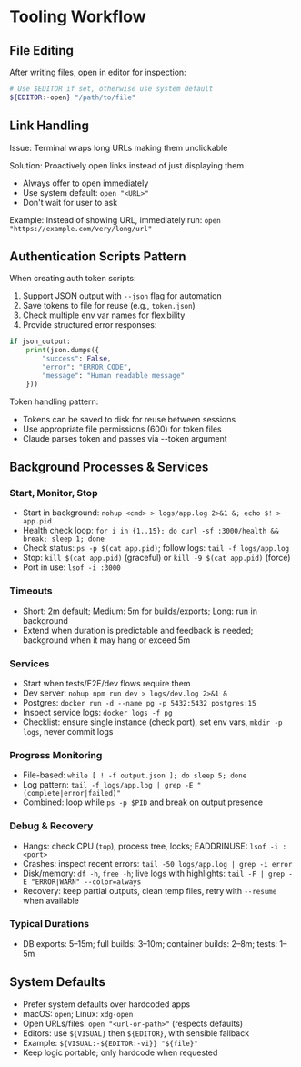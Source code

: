 # Tooling Workflow

## File Editing

After writing files, open in editor for inspection:

```bash
# Use $EDITOR if set, otherwise use system default
${EDITOR:-open} "/path/to/file"
```

## Link Handling

Issue: Terminal wraps long URLs making them unclickable

Solution: Proactively open links instead of just displaying them

- Always offer to open immediately
- Use system default: `open "<URL>"`
- Don't wait for user to ask

Example: Instead of showing URL, immediately run:
`open "https://example.com/very/long/url"`

## Authentication Scripts Pattern

When creating auth token scripts:

1. Support JSON output with `--json` flag for automation
2. Save tokens to file for reuse (e.g., `token.json`)
3. Check multiple env var names for flexibility
4. Provide structured error responses:

```python
if json_output:
    print(json.dumps({
        "success": False,
        "error": "ERROR_CODE",
        "message": "Human readable message"
    }))
```

Token handling pattern:

- Tokens can be saved to disk for reuse between sessions
- Use appropriate file permissions (600) for token files
- Claude parses token and passes via --token argument

## Background Processes & Services
### Start, Monitor, Stop
- Start in background: `nohup <cmd> > logs/app.log 2>&1 &; echo $! > app.pid`
- Health check loop: `for i in {1..15}; do curl -sf :3000/health && break; sleep 1; done`
- Check status: `ps -p $(cat app.pid)`; follow logs: `tail -f logs/app.log`
- Stop: `kill $(cat app.pid)` (graceful) or `kill -9 $(cat app.pid)` (force)
- Port in use: `lsof -i :3000`

### Timeouts
- Short: 2m default; Medium: 5m for builds/exports; Long: run in background
- Extend when duration is predictable and feedback is needed; background when it may hang or exceed 5m

### Services
- Start when tests/E2E/dev flows require them
- Dev server: `nohup npm run dev > logs/dev.log 2>&1 &`
- Postgres: `docker run -d --name pg -p 5432:5432 postgres:15`
- Inspect service logs: `docker logs -f pg`
- Checklist: ensure single instance (check port), set env vars, `mkdir -p logs`, never commit logs

### Progress Monitoring
- File-based: `while [ ! -f output.json ]; do sleep 5; done`
- Log pattern: `tail -f logs/app.log | grep -E "(complete|error|failed)"`
- Combined: loop while `ps -p $PID` and break on output presence

### Debug & Recovery
- Hangs: check CPU (`top`), process tree, locks; EADDRINUSE: `lsof -i :<port>`
- Crashes: inspect recent errors: `tail -50 logs/app.log | grep -i error`
- Disk/memory: `df -h`, `free -h`; live logs with highlights: `tail -F | grep -E "ERROR|WARN" --color=always`
- Recovery: keep partial outputs, clean temp files, retry with `--resume` when available

### Typical Durations
- DB exports: 5–15m; full builds: 3–10m; container builds: 2–8m; tests: 1–5m

## System Defaults
- Prefer system defaults over hardcoded apps
- macOS: `open`; Linux: `xdg-open`
- Open URLs/files: `open "<url-or-path>"` (respects defaults)
- Editors: use `${VISUAL}` then `${EDITOR}`, with sensible fallback
- Example: `${VISUAL:-${EDITOR:-vi}} "${file}"`
- Keep logic portable; only hardcode when requested
